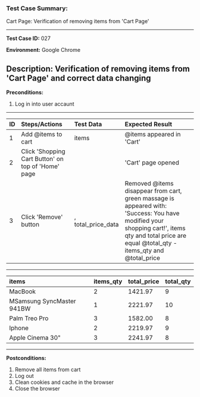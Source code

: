 
### Test Case Summary:
Cart Page: Verification of removing items from 'Cart Page'

---

**Test Case ID:** 027

**Environment:** Google Chrome

**Description:**
Verification of removing items from 'Cart Page' and correct data changing
---

**Preconditions:**
1. Log in into user accaunt    
---

|      ID       | Steps/Actions |  Test Data  | Expected Result |
| ------------- |:--------------| :---------- | :-------------- |
|       1       |Add @items to cart|items|@items appeared in 'Cart'        |
|       2       |Click 'Shopping Cart Button' on top of 'Home' page| | 'Cart' page opened|
|       3       |Click 'Remove' button | , total_price_data| Removed @items disappear from cart, green massage is appeared with: 'Success: You have modified your shopping cart!', items qty and total price are equal @total_qty - items_qty and @total_price|
---
|     items     |   items_qty   | total_price |   total_qty  |
|:------------- |:--------------| :---------- | :----------- | 
|MacBook        |2              |1421.97      |  9           |
|MSamsung SyncMaster 941BW|  1  |2221.97      |  10          |
|Palm Treo Pro  |3              |1582.00      |  8           |
|Iphone         |2              |2219.97      |  9           |
|Apple Cinema 30"|3             |2241.97      |  8           |
---
**Postconditions:**
1. Remove all items from cart
2. Log out
3. Clean cookies and cache in the browser
4. Close the browser
